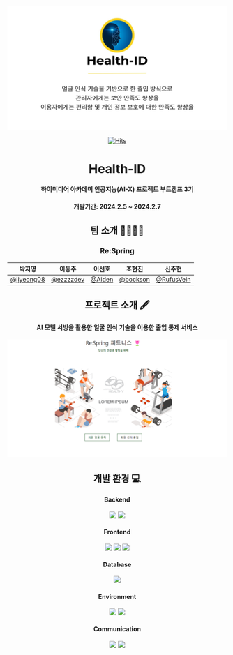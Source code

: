 
<div align="center">
<img width="600" alt="image" src="https://github.com/Re-Spring/.github/blob/main/ReSpring%20%ED%94%BC%ED%8A%B8%EB%8B%88%EC%8A%A4%20%EC%84%BC%ED%84%B0.jpg">

[![Hits](https://hits.seeyoufarm.com/api/count/incr/badge.svg?url=https%3A%2F%2Fgithub.com%2FRe-Spring%2FHealth-ID&count_bg=%23FFEE58&title_bg=%23555555&icon=&icon_color=%23E7E7E7&title=hits&edge_flat=false)](https://hits.seeyoufarm.com)

# Health-ID
#### 하이미디어 아카데미 인공지능(AI-X) 프로젝트 부트캠프 3기
#### 개발기간: 2024.2.5 ~ 2024.2.7

## 팀 소개 👨‍👨‍👧‍👧
### Re:Spring
|      박지영       |          이동주         |       이선호         |       조현진         |       신주현         |                                                                                                               
| :------------------------------------------------------------------------------: | :---------------------------------------------------------------------------------------------------------------------------------------------------: | :---------------------------------------------------------------------------------------------------------------------------------------------------------------------------------------------------: | :------------------------------------------------------------------------------: | :------------------------------------------------------------------------------: | 
|   [@jiyeong08](https://github.com/jiyeong08)   |    [@ezzzzdev](https://github.com/ezzzzdev)  | [@Aiden](https://github.com/08166)  | [@bockson](https://github.com/bockson)  | [@RufusVein](https://github.com/RufusVein)  |

## 프로젝트 소개 🖋

#### AI 모델 서빙을 활용한 얼굴 인식 기술을 이용한 출입 통제 서비스

<img width="600" src="https://github.com/Re-Spring/.github/blob/main/KakaoTalk_20240404_132654556.png"/>

## 개발 환경 💻
#### Backend
<img src="https://img.shields.io/badge/Python-3776AB?style=flat&logo=Python&logoColor=white"/>
<img src="https://img.shields.io/badge/fastAPI-009688?style=flat&logo=fastAPI&logoColor=white"/>
	
#### Frontend
<img src="https://img.shields.io/badge/HTML-E34F26?style=flat&logo=HTML5&logoColor=white"/>
<img src="https://img.shields.io/badge/CSS-1572B6?style=flat&logo=CSS3&logoColor=white"/> 
<img src="https://img.shields.io/badge/Javascript-F7DF1E?style=flat&logo=Javascript&logoColor=white"/> 
	
#### Database
<img src="https://img.shields.io/badge/MySQL-4479A1?style=flat&logo=MySQL&logoColor=white"/>
	
#### Environment
<img src="https://img.shields.io/badge/Intellij IDEA-000000?style=flat&logo=IntellijIDEA&logoColor=white"/> 
<img src="https://img.shields.io/badge/Visual Studio Code-007ACC?style=flat&logo=visualstudiocode&logoColor=white"/>

 
#### Communication
<img src="https://img.shields.io/badge/Notion-000000?style=flat&logo=Notion&logoColor=white"/>
<img src="https://img.shields.io/badge/GitHub-000000?style=flat&logo=Github&logoColor=white"/>

</div>
